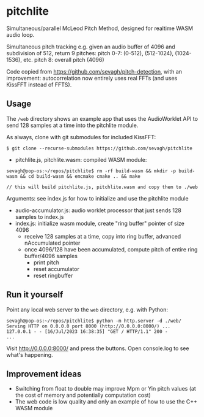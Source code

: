 # pitchlite

Simultaneous/parallel McLeod Pitch Method, designed for realtime WASM audio loop.

Simultaneous pitch tracking e.g. given an audio buffer of 4096 and subdivision of 512, return 9 pitches:
    pitch 0-7: (0-512), (512-1024), (1024-1536), etc.
    pitch 8: overall pitch (4096)

Code copied from <https://github.com/sevagh/pitch-detection>, with an improvement: autocorrelation now entirely uses real FFTs (and uses KissFFT instead of FFTS).

## Usage

The `/web` directory shows an example app that uses the AudioWorklet API to send 128 samples at a time into the pitchlite module.

As always, clone with git submodules for included KissFFT:
```
$ git clone --recurse-submodules https://github.com/sevagh/pitchlite
```

* pitchlite.js, pitchlite.wasm: compiled WASM module:
```
sevagh@pop-os:~/repos/pitchlite$ rm -rf build-wasm && mkdir -p build-wasm && cd build-wasm && emcmake cmake .. && make

// this will build pitchlite.js, pitchlite.wasm and copy them to ./web
```

Arguments: see index.js for how to initialize and use the pitchlite module

* audio-accumulator.js: audio worklet processor that just sends 128 samples to index.js
* index.js: initialize wasm module, create "ring buffer" pointer of size 4096
    * receive 128 samples at a time, copy into ring buffer, advanced nAccumulated pointer
    * once 4096/128 have been accumulated, compute pitch of entire ring buffer/4096 samples
        * print pitch
        * reset accumulator
        * reset ringbuffer

## Run it yourself

Point any local web server to the `web` directory, e.g. with Python:
```
sevagh@pop-os:~/repos/pitchlite$ python -m http.server -d ./web/
Serving HTTP on 0.0.0.0 port 8000 (http://0.0.0.0:8000/) ...
127.0.0.1 - - [16/Jul/2023 16:38:35] "GET / HTTP/1.1" 200 -
...
```

Visit http://0.0.0.0:8000/ and press the buttons. Open console.log to see what's happening.

## Improvement ideas

* Switching from float to double may improve Mpm or Yin pitch values (at the cost of memory and potentially computation cost)
* The web code is low quality and only an example of how to use the C++ WASM module
